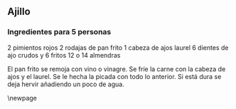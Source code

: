 ## Ajillo

### Ingredientes para 5 personas

2 pimientos rojos
2 rodajas de pan frito
1 cabeza de ajos
laurel
6 dientes de ajo crudos y 6 fritos
12 o 14 almendras


El pan frito se remoja con vino o vinagre.
Se fríe la carne con la cabeza de ajos y el laurel.
Se le hecha la picada con todo lo anterior.
Si está dura se deja hervir añadiendo un poco de agua.

\newpage
